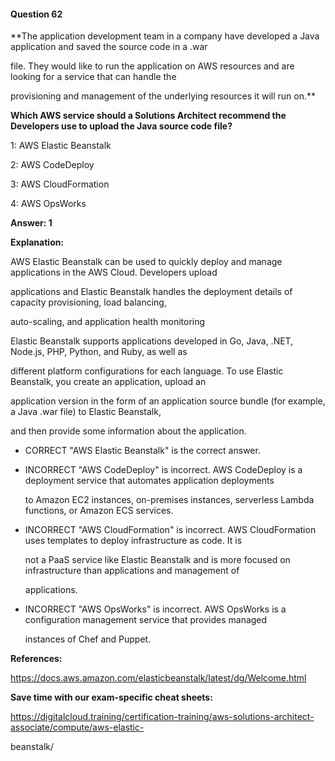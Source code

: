 #### Question  62


**The application development team in a company have developed a Java application and saved the source code in a .war

file. They would like to run the application on AWS resources and are looking for a service that can handle the

provisioning and management of the underlying resources it will run on.**


**Which AWS service should a Solutions Architect recommend the Developers use to upload the Java source code file?**


1: AWS Elastic Beanstalk


2: AWS CodeDeploy


3: AWS CloudFormation


4: AWS OpsWorks


**Answer: 1**


**Explanation:**


AWS Elastic Beanstalk can be used to quickly deploy and manage applications in the AWS Cloud. Developers upload

applications and Elastic Beanstalk handles the deployment details of capacity provisioning, load balancing,

auto-scaling, and application health monitoring


Elastic Beanstalk supports applications developed in Go, Java, .NET, Node.js, PHP, Python, and Ruby, as well as

different platform configurations for each language. To use Elastic Beanstalk, you create an application, upload an

application version in the form of an application source bundle (for example, a Java .war file) to Elastic Beanstalk,

and then provide some information about the application.


- CORRECT "AWS Elastic Beanstalk" is the correct answer.


- INCORRECT "AWS CodeDeploy" is incorrect. AWS CodeDeploy is a deployment service that automates application deployments

  to Amazon EC2 instances, on-premises instances, serverless Lambda functions, or Amazon ECS services.


- INCORRECT "AWS CloudFormation" is incorrect. AWS CloudFormation uses templates to deploy infrastructure as code. It is

  not a PaaS service like Elastic Beanstalk and is more focused on infrastructure than applications and management of

  applications.


- INCORRECT "AWS OpsWorks" is incorrect. AWS OpsWorks is a configuration management service that provides managed

  instances of Chef and Puppet.


**References:**


https://docs.aws.amazon.com/elasticbeanstalk/latest/dg/Welcome.html


**Save time with our exam-specific cheat sheets:**


https://digitalcloud.training/certification-training/aws-solutions-architect-associate/compute/aws-elastic-

beanstalk/

